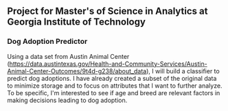 ## Project for Master's of Science in Analytics at Georgia Institute of Technology 

### Dog Adoption Predictor
Using a data set from Austin Animal Center (https://data.austintexas.gov/Health-and-Community-Services/Austin-Animal-Center-Outcomes/9t4d-g238/about_data), I will build a classifier to predict dog adoptions. I have already created a subset of the original data to minimize storage and to focus on attributes that I want to further analyze. To be specific, I'm interested to see if age and breed are relevant factors in making decisions leading to dog adoption.
